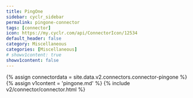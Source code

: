```yaml
---
title: PingOne
sidebar: cyclr_sidebar
permalink: pingone-connector
tags: [connector]
icon: https://my.cyclr.com/api/ConnectorIcon/12534
default_header: false
category: Miscellaneous
categories: [Miscellaneous]
# showv1content: true
showv1content: false
---
```

{% assign connectordata = site.data.v2.connectors.connector-pingone %}
{% assign v1content = 'pingone.md' %}
{% include v2/connector/connector.html %}	